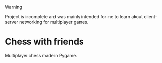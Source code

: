 > [!WARNING]
>  
> Project is incomplete and was mainly intended for me to learn about client-server networking for multiplayer games.

# Chess with friends

Multiplayer chess made in Pygame.